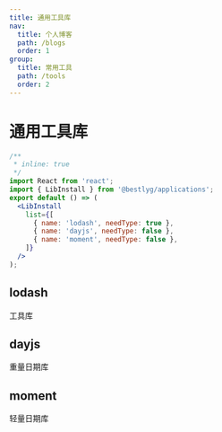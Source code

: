 ```yaml
---
title: 通用工具库
nav:
  title: 个人博客
  path: /blogs
  order: 1
group:
  title: 常用工具
  path: /tools
  order: 2
---
```


# 通用工具库

```jsx
/**
 * inline: true
 */
import React from 'react';
import { LibInstall } from '@bestlyg/applications';
export default () => (
  <LibInstall
    list={[
      { name: 'lodash', needType: true },
      { name: 'dayjs', needType: false },
      { name: 'moment', needType: false },
    ]}
  />
);
```

## lodash

工具库

## dayjs

重量日期库

## moment

轻量日期库
